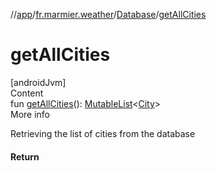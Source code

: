 //[app](../../../index.md)/[fr.marmier.weather](../index.md)/[Database](index.md)/[getAllCities](get-all-cities.md)



# getAllCities  
[androidJvm]  
Content  
fun [getAllCities](get-all-cities.md)(): [MutableList](https://kotlinlang.org/api/latest/jvm/stdlib/kotlin.collections/-mutable-list/index.html)<[City](../../fr.marmier.weather.city/-city/index.md)>  
More info  


Retrieving the list of cities from the database



#### Return  
  



